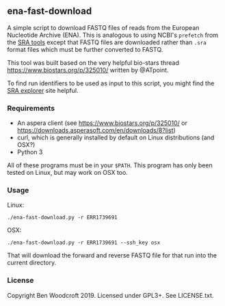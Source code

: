 ## ena-fast-download

A simple script to download FASTQ files of reads from the European Nucleotide
Archive (ENA). This is analogous to using NCBI's `prefetch` from the [SRA
tools](https://ncbi.github.io/sra-tools/) except that FASTQ files are downloaded
rather than `.sra` format files which must be further converted to FASTQ.

This tool was built based on the very helpful bio-stars thread
https://www.biostars.org/p/325010/ written by @ATpoint.

To find run identifiers to be used as input to this script, you might find the
[SRA explorer](https://ewels.github.io/sra-explorer/) site helpful.

### Requirements

* An aspera client (see https://www.biostars.org/p/325010/ or
  https://downloads.asperasoft.com/en/downloads/8?list)
* curl, which is generally installed by default on Linux distributions (and
  OSX?)
* Python 3

All of these programs must be in your `$PATH`. This program has only been tested
on Linux, but may work on OSX too.

### Usage

Linux:
```
./ena-fast-download.py -r ERR1739691
```
OSX:
```
./ena-fast-download.py -r ERR1739691 --ssh_key osx
```

That will download the forward and reverse FASTQ file for that run into the
current directory.


### License

Copyright Ben Woodcroft 2019. Licensed under GPL3+. See LICENSE.txt.
